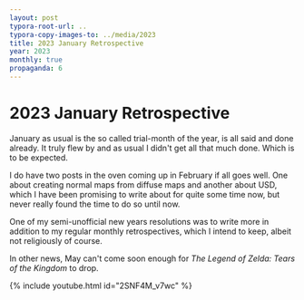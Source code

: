 ```yaml
---
layout: post
typora-root-url: ..
typora-copy-images-to: ../media/2023
title: 2023 January Retrospective
year: 2023
monthly: true
propaganda: 6
---
```


2023 January Retrospective
=========================

January as usual is the so called trial-month of the year, is all said and done already. It truly flew by and as usual I didn't get all that much done. Which is to be expected.

I do have two posts in the oven coming up in February if all goes well. One about creating normal maps from diffuse maps and another about USD, which I have been promising to write about for quite some time now, but never really found the time to do so until now.

One of my semi-unofficial new years resolutions was to write more in addition to my regular monthly retrospectives, which I intend to keep, albeit not religiously of course.

In other news, May can't come soon enough for *The Legend of Zelda: Tears of the Kingdom* to drop.

{% include youtube.html id="2SNF4M_v7wc" %}
